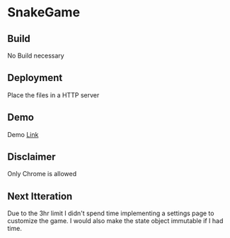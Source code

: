 # SnakeGame

## Build

No Build necessary

## Deployment

Place the files in a HTTP server

## Demo
Demo [Link](https://nijat12.github.io/snake-game/)

## Disclaimer
Only Chrome is allowed

## Next Itteration
Due to the 3hr limit I didn't spend time implementing a settings page to customize the game. I would also make the state object immutable if I had time.